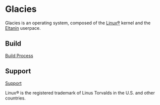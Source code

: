 # Glacies

Glacies is an operating system, composed of the [Linux®](https://www.kernel.org) kernel and the [Eltanin](https://eltaninos.org) userpace.

## Build
[Build Process](https://eltaninos.org/?download/distros/glacies)

## Support
[Support](https://eltaninos.org/?community/index)

Linux® is the registered trademark of Linus Torvalds in the U.S. and other countries.
